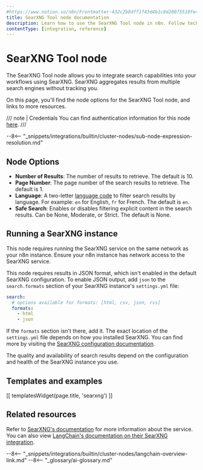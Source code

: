 ```yaml
---
#https://www.notion.so/n8n/Frontmatter-432c2b8dff1f43d4b1c8d20075510fe4
title: SearXNG Tool node documentation
description: Learn how to use the SearXNG Tool node in n8n. Follow technical documentation to integrate SearXNG Tool node into your workflows.
contentType: [integration, reference]
---
```


# SearXNG Tool node

The SearXNG Tool node allows you to integrate search capabilities into your workflows using SearXNG. SearXNG aggregates results from multiple search engines without tracking you.

On this page, you'll find the node options for the SearXNG Tool node, and links to more resources.

/// note | Credentials
You can find authentication information for this node [here](/integrations/builtin/credentials/searxng.md).
///

--8<-- "_snippets/integrations/builtin/cluster-nodes/sub-node-expression-resolution.md"

## Node Options

* **Number of Results**: The number of results to retrieve. The default is 10.
* **Page Number**: The page number of the search results to retrieve. The default is 1.
* **Language**: A two-letter [language code](https://en.wikipedia.org/wiki/List_of_ISO_639_language_codes) to filter search results by language. For example: `en` for English, `fr` for French. The default is `en`.
* **Safe Search**: Enables or disables filtering explicit content in the search results. Can be None, Moderate, or Strict. The default is None.

## Running a SearXNG instance

This node requires running the SearXNG service on the same network as your n8n instance. Ensure your n8n instance has network access to the SearXNG service.

This node requires results in JSON format, which isn't enabled in the default SearXNG configuration. To enable JSON output, add `json` to the `search.formats` section of your SearXNG instance's `settings.yml` file:

```yaml
search:
  # options available for formats: [html, csv, json, rss]
  formats:
    - html
    - json
```

If the `formats` section isn't there, add it. The exact location of the `settings.yml` file depends on how you installed SearXNG. You can find more by visiting the [SearXNG configuration documentation](https://docs.searxng.org/admin/installation-searxng.html#configuration).

The quality and availability of search results depend on the configuration and health of the SearXNG instance you use. 

## Templates and examples

<!-- see https://www.notion.so/n8n/Pull-in-templates-for-the-integrations-pages-37c716837b804d30a33b47475f6e3780 -->
[[ templatesWidget(page.title, 'searxng') ]]

## Related resources

Refer to [SearXNG's documentation](https://docs.searxng.org/) for more information about the service. You can also view [LangChain's documentation on their SearXNG integration](https://python.langchain.com/docs/integrations/tools/searx_search/).

--8<-- "_snippets/integrations/builtin/cluster-nodes/langchain-overview-link.md"
--8<-- "_glossary/ai-glossary.md"

